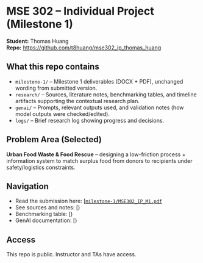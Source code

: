 # MSE 302 – Individual Project (Milestone 1)
**Student:** Thomas Huang  
**Repo:** https://github.com/t8huang/mse302_ip_thomas_huang

## What this repo contains
- `milestone-1/` – Milestone 1 deliverables (DOCX + PDF), unchanged wording from submitted version.
- `research/` – Sources, literature notes, benchmarking tables, and timeline artifacts supporting the contextual research plan.
- `genai/` – Prompts, relevant outputs used, and validation notes (how model outputs were checked/edited).
- `logs/` – Brief research log showing progress and decisions.

## Problem Area (Selected)
**Urban Food Waste & Food Rescue** – designing a low-friction process + information system to match surplus food from donors to recipients under safety/logistics constraints.

## Navigation
- Read the submission here: [[`milestone-1/MSE302_IP_M1.pdf`](milestone-1/MSE302_IP_M1.pdf](https://github.com/t8huang/mse302_ip_thomas_huang/blob/main/milestone-1/MSE302_IP_M1_Formatted_v2.pdf))
- See sources and notes: [)
- Benchmarking table: [)
- GenAI documentation: [)

## Access
This repo is public. Instructor and TAs have access.
